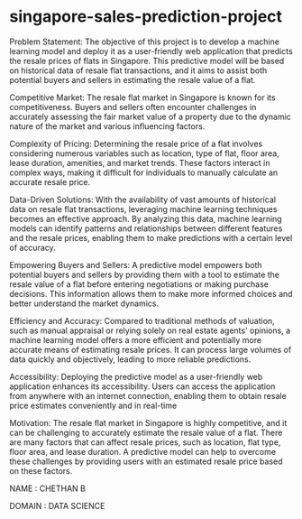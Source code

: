 # singapore-sales-prediction-project
Problem Statement:
The objective of this project is to develop a machine learning model and deploy it as a user-friendly web application that predicts the resale prices of flats in Singapore. This predictive model will be based on historical data of resale flat transactions, and it aims to assist both potential buyers and sellers in estimating the resale value of a flat.

Competitive Market: The resale flat market in Singapore is known for its competitiveness. Buyers and sellers often encounter challenges in accurately assessing the fair market value of a property due to the dynamic nature of the market and various influencing factors.

Complexity of Pricing: Determining the resale price of a flat involves considering numerous variables such as location, type of flat, floor area, lease duration, amenities, and market trends. These factors interact in complex ways, making it difficult for individuals to manually calculate an accurate resale price.

Data-Driven Solutions: With the availability of vast amounts of historical data on resale flat transactions, leveraging machine learning techniques becomes an effective approach. By analyzing this data, machine learning models can identify patterns and relationships between different features and the resale prices, enabling them to make predictions with a certain level of accuracy.

Empowering Buyers and Sellers: A predictive model empowers both potential buyers and sellers by providing them with a tool to estimate the resale value of a flat before entering negotiations or making purchase decisions. This information allows them to make more informed choices and better understand the market dynamics.

Efficiency and Accuracy: Compared to traditional methods of valuation, such as manual appraisal or relying solely on real estate agents' opinions, a machine learning model offers a more efficient and potentially more accurate means of estimating resale prices. It can process large volumes of data quickly and objectively, leading to more reliable predictions.

Accessibility: Deploying the predictive model as a user-friendly web application enhances its accessibility. Users can access the application from anywhere with an internet connection, enabling them to obtain resale price estimates conveniently and in real-time

Motivation:
The resale flat market in Singapore is highly competitive, and it can be challenging to accurately estimate the resale value of a flat. There are many factors that can affect resale prices, such as location, flat type, floor area, and lease duration. A predictive model can help to overcome these challenges by providing users with an estimated resale price based on these factors.


NAME : CHETHAN B

DOMAIN : DATA SCIENCE